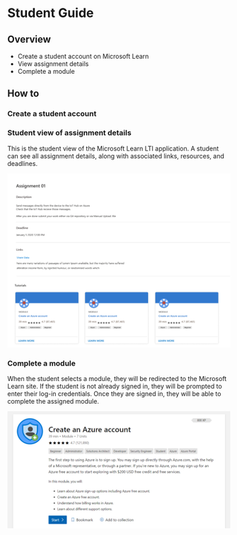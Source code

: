 # Student Guide 
## Overview
- Create a student account on Microsoft Learn
- View assignment details
- Complete a module 

## How to 
### Create a student account 

### Student view of assignment details
This is the student view of the Microsoft Learn LTI application. A student can see all assignment details, along with associated links, resources, and deadlines.


![Student View](./images/Student.View.png)


### Complete a module
When the student selects a module, they will be redirected to the Microsoft Learn site. If the student is not already signed in, they will be prompted to enter their log-in credentials. Once they are signed in, they will be able to complete the assigned module. 


![Student Module View](./images/View.Student.Module.PNG)

